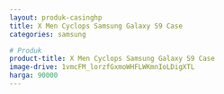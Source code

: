 ```yaml
---
layout: produk-casinghp
title: X Men Cyclops Samsung Galaxy S9 Case
categories: samsung

# Produk
product-title: X Men Cyclops Samsung Galaxy S9 Case
image-drive: 1vmcFM_lorzfGxmoWHFLWKmnIoLDigXTL
harga: 90000
---
```

